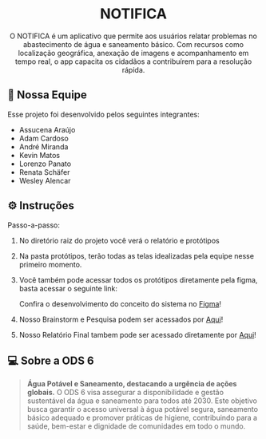 <h1 align="center"> NOTIFICA </h1>

<p align="center">
  O NOTIFICA é um aplicativo que permite aos usuários relatar problemas no abastecimento de água e saneamento básico. Com recursos como localização geográfica, anexação de imagens e acompanhamento em tempo real, o app capacita os cidadãos a contribuírem para a resolução rápida.<br/>
</p>


## 👥 Nossa Equipe

Esse projeto foi desenvolvido pelos seguintes integrantes:

- Assucena Araújo
- Adam Cardoso
- André Miranda
- Kevin Matos
- Lorenzo Panato
- Renata Schäfer
- Wesley Alencar


## ⚙️ Instruções

Passo-a-passo:

1. No diretório raiz do projeto você verá o relatório e protótipos

2. Na pasta protótipos, terão todas as telas idealizadas pela equipe nesse primeiro momento.
   
3. Você também pode acessar todos os protótipos diretamente pela figma, basta acessar o seguinte link:

   Confira o desenvolvimento do conceito do sistema no [Figma](https://www.figma.com/file/ycc6RDJ19paG7m9dRoSh4b/Desenvolvimento-do-Conceito-do-Sistema---Task-TIME-07?type=design&node-id=0-1&mode=design&t=2EotueSgKbFAnyLs-0)!

4. Nosso Brainstorm e Pesquisa podem ser acessados por [Aqui](https://www.canva.com/design/DAF4LGxTGEQ/UvauBp6HzA9kAljaSnmrXA/edit?utm_content=DAF4LGxTGEQ&utm_campaign=designshare&utm_medium=link2&utm_source=sharebutton)!
  
5. Nosso Relatório Final tambem pode ser acessado diretamente por [Aqui](https://www.canva.com/design/DAF4NgRwwx0/PiLzL8heQmxtM6QEnjgkMw/edit?utm_content=DAF4NgRwwx0&utm_campaign=designshare&utm_medium=link2&utm_source=sharebutton)!

## 💻 Sobre a ODS 6
> <strong>Água Potável e Saneamento, destacando a urgência de ações globais.</strong>
> O ODS 6 visa assegurar a disponibilidade e gestão sustentável da água e saneamento para todos até 2030. Este objetivo busca garantir o acesso universal à água potável segura, saneamento básico adequado e promover práticas de higiene, contribuindo para a saúde, bem-estar e dignidade de comunidades em todo o mundo.

